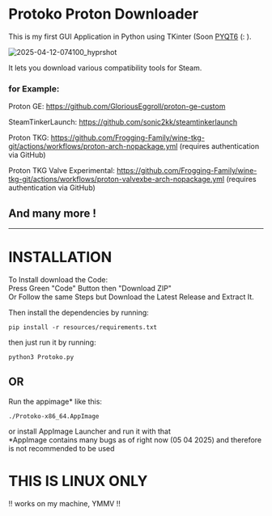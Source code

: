 # Protoko Proton Downloader
This is my first GUI Application in Python using TKinter (Soon [PYQT6](https://github.com/LTR77/Protoko-Proton-Downloader/tree/qt-beta) (: ).  

![2025-04-12-074100_hyprshot](https://github.com/user-attachments/assets/eb352f5c-6a4b-42e6-bb45-ff7cce5a2ea0)

It lets you download various compatibility tools for Steam.  
### for Example:  

Proton GE: https://github.com/GloriousEggroll/proton-ge-custom  

SteamTinkerLaunch: https://github.com/sonic2kk/steamtinkerlaunch  

Proton TKG: https://github.com/Frogging-Family/wine-tkg-git/actions/workflows/proton-arch-nopackage.yml (requires authentication via GitHub)  

Proton TKG Valve Experimental: https://github.com/Frogging-Family/wine-tkg-git/actions/workflows/proton-valvexbe-arch-nopackage.yml (requires authentication via GitHub)

## And many more !

________________________________________________________________________________________________________________________________________________________________


# INSTALLATION
To Install download the Code:  
Press Green "Code" Button then "Download ZIP"  
Or Follow the same Steps but Download the Latest Release and Extract It.  
  
Then install the dependencies by running:
```console
pip install -r resources/requirements.txt
```  
then just run it by running:
```console
python3 Protoko.py
```
## OR
Run the appimage* like this:
```console
./Protoko-x86_64.AppImage
```
 or install AppImage Launcher and run it with that  
 *AppImage contains many bugs as of right now (05 04 2025) and therefore is not recommended to be used
# THIS IS LINUX ONLY  
!! works on my machine, YMMV !!

